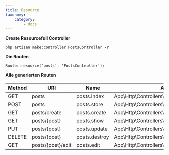 ```yaml
---
title: Resource
taxonomy:
    category:
        - docs
---
```


**Create Resourcefull Controller**

````
php artisan make:controller PostsController -r
````

**Die Routen**

```
Route::resource('posts', 'PostsController');
```

**Alle generierten Routen**

| Method    | URI                    | Name             | Action                                          | Middleware   |                                                                   
| --------- | ---------------------- | ---------------- | ----------------------------------------------- | ------------ |
| GET       | posts                  | posts.index      | App\Http\Controllers\PostsController@index      | web          |
| POST      | posts                  | posts.store      | App\Http\Controllers\PostsController@store      | web          |
| GET       | posts/create           | posts.create     | App\Http\Controllers\PostsController@create     | web          |
| GET       | posts/{post}           | posts.show       | App\Http\Controllers\PostsController@show       | web          |
| PUT       | posts/{post}           | posts.update     | App\Http\Controllers\PostsController@update     | web          |
| DELETE    | posts/{post}           | posts.destroy    | App\Http\Controllers\PostsController@destroy    | web          |
| GET       | posts/{post}/edit      | posts.edit       | App\Http\Controllers\PostsController@edit       | web          |
